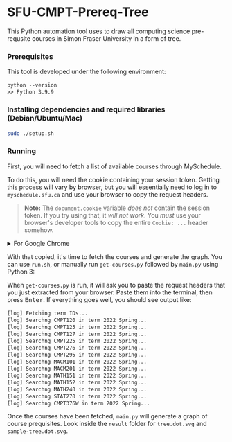 # SFU-CMPT-Prereq-Tree
This Python automation tool uses to draw all computing science pre-requsite courses in Simon Fraser University in a form of tree.

### Prerequisites
This tool is developed under the following environment:
```
python --version
>> Python 3.9.9
```

### Installing dependencies and required libraries (Debian/Ubuntu/Mac)
```bash
sudo ./setup.sh
```

### Running

First, you will need to fetch a list of available courses through MySchedule.

To do this, you will need the cookie containing your session token. Getting this process will vary by browser, but you will essentially need to log in to `myschedule.sfu.ca` and use your browser to copy the request headers.

> **Note:** The `document.cookie` variable *does not* contain the session token. If you try using that, it *will not work*. You *must* use your browser's developer tools to copy the entire `Cookie: ...` header somehow.

<details>
<summary>For Google Chrome</summary>
<div markdown="1">

Press <kbd>F12</kbd> (or <kbd>Fn+F12</kbd> on Mac), and the developer tools should pop up. Click on the `Network` tab. Chrome should now start recording network requests.

Now, refresh the page. You should notice a bunch of network requests are listed. Right click on the one the says `criteria.jsp`, and do `Copy` -> `Copy request headers`.

![image-20211218201441854](./instructions_chrome.png)

</div>
</details>

With that copied, it's time to fetch the courses and generate the graph. You can use `run.sh`, or manually run `get-courses.py` followed by `main.py` using Python 3:

When `get-courses.py` is run, it will ask you to paste the request headers that you just extracted from your browser. Paste them into the terminal, then press <kbd>Enter</kbd>. If everything goes well, you should see output like:

```
[log] Fetching term IDs...
[log] Searchng CMPT120 in term 2022 Spring...
[log] Searchng CMPT125 in term 2022 Spring...
[log] Searchng CMPT127 in term 2022 Spring...
[log] Searchng CMPT225 in term 2022 Spring...
[log] Searchng CMPT276 in term 2022 Spring...
[log] Searchng CMPT295 in term 2022 Spring...
[log] Searchng MACM101 in term 2022 Spring...
[log] Searchng MACM201 in term 2022 Spring...
[log] Searchng MATH151 in term 2022 Spring...
[log] Searchng MATH152 in term 2022 Spring...
[log] Searchng MATH240 in term 2022 Spring...
[log] Searchng STAT270 in term 2022 Spring...
[log] Searchng CMPT376W in term 2022 Spring...
```

Once the courses have been fetched, `main.py` will generate a graph of course prequisites. Look inside the `result` folder for `tree.dot.svg` and `sample-tree.dot.svg`.
